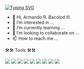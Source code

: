 <a href="https://git.io/typing-svg"><img src="https://readme-typing-svg.demolab.com?font=Fira+Code&pause=1000&color=3CB1E8F5&width=435&lines=Software+Developer;C-Sharp+Developer;Machine+Learning+Language;Software+Development+Lifecycle" alt="Typing SVG" /></a>
- 👋 Hi, Armando R. Bacolod III
- 👀 I’m interested in ...
- 🌱 I’m currently learning ...
- 💞️ I’m looking to collaborate on ...
- 📫 How to reach me ...


🛠️🛠️ Tools 🛠️🛠️

<a target="_blank" rel="noopener noreferrer nofollow" href="https://blog.hubspot.com/blog/tabid/6307/bid/5847/a-marketer-s-guide-to-html5.aspx"><img src="https://camo.githubusercontent.com/a7adeb0ee2455d036627b959e80ef017a57d5e4716ce757c2b64c160951f91b4/68747470733a2f2f696d672e736869656c64732e696f2f62616467652f68746d6c352d6f72616e67653f7374796c653d666f722d7468652d6261646765266c6f676f3d68746d6c35266c6162656c436f6c6f723d6f72616e6765266c6f676f436f6c6f723d7768697465" data-canonical-src="https://img.shields.io/badge/html5-orange?style=for-the-badge&amp;logo=html5&amp;labelColor=orange&amp;logoColor=white" style="max-width: 100%;"></a>
<a target="_blank" rel="noopener noreferrer nofollow" href=" https://www.pluralsight.com/paths/javascript-core-language"><img src="https://camo.githubusercontent.com/87f177c2f9abd335d4613762f4475ce18d51685fe171d71a2ddcdd5a0c324425/68747470733a2f2f696d672e736869656c64732e696f2f62616467652f4a6176617363726970742d677261793f7374796c653d666f722d7468652d6261646765266c6f676f3d6a617661736372697074266c6162656c436f6c6f723d67726179" data-canonical-src="https://img.shields.io/badge/Javascript-gray?style=for-the-badge&amp;logo=javascript&amp;labelColor=gray" style="max-width: 100%;"></a>
<a target="_blank" rel="noopener noreferrer nofollow" href="https://www.tutorialspoint.com/css/css3_tutorial.htm"><img src="https://camo.githubusercontent.com/86ca395149a37e75fc2583b73418a9a7745ffc59718f6198a05c6f92cba865d5/68747470733a2f2f696d672e736869656c64732e696f2f62616467652f637373332d626c75653f7374796c653d666f722d7468652d6261646765266c6f676f3d63737333266c6162656c436f6c6f723d626c7565266c6f676f436f6c6f723d7768697465" data-canonical-src="https://img.shields.io/badge/css3-blue?style=for-the-badge&amp;logo=css3&amp;labelColor=blue&amp;logoColor=white" style="max-width: 100%;"></a>
<a target="_blank" rel="noopener noreferrer nofollow" href="https://getbootstrap.com/"><img src="https://camo.githubusercontent.com/a9f53a53f184f5c6c2ae44b265f3a61ed758220d946f0c8b3d0b3222d8cc3c31/68747470733a2f2f696d672e736869656c64732e696f2f62616467652f626f6f7473747261702d707572706c653f7374796c653d666f722d7468652d6261646765266c6f676f3d626f6f747374726170266c6162656c436f6c6f723d707572706c65266c6f676f436f6c6f723d7768697465" data-canonical-src="https://img.shields.io/badge/bootstrap-purple?style=for-the-badge&amp;logo=bootstrap&amp;labelColor=purple&amp;logoColor=white" style="max-width: 100%;"></a>
<a target="_blank" rel="noopener noreferrer nofollow" href="https://www.python.org/"><img src="https://camo.githubusercontent.com/7e03408a5196aff5b71f46030e83e7ed1fd7a3aad97f4bb29a7bb50d3d03f14b/68747470733a2f2f696d672e736869656c64732e696f2f62616467652f707974686f6e2d6461726b677265656e3f7374796c653d666f722d7468652d6261646765266c6f676f3d707974686f6e266c6162656c436f6c6f723d6461726b677265656e266c6f676f436f6c6f723d7768697465" data-canonical-src="https://img.shields.io/badge/python-darkgreen?style=for-the-badge&amp;logo=python&amp;labelColor=darkgreen&amp;logoColor=white" style="max-width: 100%;"></a>
<a target="_blank" rel="noopener noreferrer nofollow" href="https://www.w3schools.com/c/c_intro.php"><img src="https://camo.githubusercontent.com/e450e91abad0ce84da63a81d405d41d2821b8b2326e3d3de3faeb43bd06ac9b6/68747470733a2f2f696d672e736869656c64732e696f2f62616467652f432f432b2b2d677261793f7374796c653d666f722d7468652d6261646765266c6f676f3d63266c6162656c436f6c6f723d67726179266c6f676f436f6c6f723d7768697465" data-canonical-src="https://img.shields.io/badge/C/C++-gray?style=for-the-badge&amp;logo=c&amp;labelColor=gray&amp;logoColor=white" style="max-width: 100%;"></a>
<a target="_blank" rel="noopener noreferrer nofollow" href="https://code.visualstudio.com/"><img src="https://camo.githubusercontent.com/341c4ae34a42aae223b9e56907e30ec295cdb917fd58579b6ab56b72cb0c317a/68747470733a2f2f696d672e736869656c64732e696f2f62616467652f767320636f64652d3030373864373f7374796c653d666f722d7468652d6261646765266c6f676f3d76697375616c2d73747564696f2d636f6465266c6162656c436f6c6f723d303037386437" data-canonical-src="https://img.shields.io/badge/vs code-0078d7?style=for-the-badge&amp;logo=visual-studio-code&amp;labelColor=0078d7" style="max-width: 100%;"></a>
<a target="_blank" rel="noopener noreferrer nofollow" href="https://git-scm.com/"><img src="https://camo.githubusercontent.com/cc123454d3ac074b5112a3e487e1459dfb131be29647a049ace67abb111b7635/68747470733a2f2f696d672e736869656c64732e696f2f62616467652f6769742d6637373332303f7374796c653d666f722d7468652d6261646765266c6f676f3d676974266c6162656c436f6c6f723d663737333230266c6f676f436f6c6f723d7768697465" data-canonical-src="https://img.shields.io/badge/git-f77320?style=for-the-badge&amp;logo=git&amp;labelColor=f77320&amp;logoColor=white" style="max-width: 100%;"></a>
<a target="_blank" rel="noopener noreferrer nofollow" href="https://www.mysql.com/"><img src="https://camo.githubusercontent.com/39486093914f07d66fdda2affa8d83ec6c4db2487971c164f0d8bf32335694f6/68747470733a2f2f696d672e736869656c64732e696f2f62616467652f4d7953514c2d3066383738333f7374796c653d666f722d7468652d6261646765266c6f676f3d6d7973716c266c6162656c436f6c6f723d306638373833266c6f676f436f6c6f723d7768697465" data-canonical-src="https://img.shields.io/badge/MySQL-0f8783?style=for-the-badge&amp;logo=mysql&amp;labelColor=0f8783&amp;logoColor=white" style="max-width: 100%;"></a>

